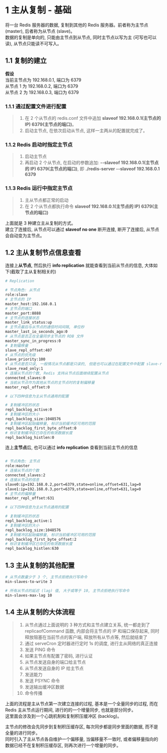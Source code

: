 # 1 主从复制 - 基础

将一台 Redis 服务器的数据, 复制到其他的 Redis 服务器。前者称为主节点 (master), 后者称为从节点 (slave)。  
数据的复制是单向的, 只能由主节点到从节点, 同时主节点以写为主 (可写也可以读), 从节点只能读不可写入。

## 1.1 复制的建立

**假设**  
当前主节点为    192.168.0.1, 端口为 6379  
从节点 1 为     192.168.0.2, 端口为 6379  
从节点 2 为     192.168.0.3, 端口为 6379  

### 1.1.1 通过配置文件进行配置

> 1. 在 2 个从节点的 redis.conf 文件中追加 **slaveof 192.168.0.1(主节点的 IP) 6379(主节点的端口)**。    
> 2. 启动主节点, 在依次启动从节点, 这样一主两从的配置就完成了。

### 1.1.2 Redis 启动时指定主节点

> 1. 启动主节点
> 2. 再启动 2 个从节点, 在启动的参数追加: **--slaveof 192.168.0.1(主节点的 IP) 6379(主节点的端口)**, 即 **./redis-server --slaveof 192.168.0.1 6379**

### 1.1.3 Redis 运行中指定主节点

> 1. 主从节点都正常的启动
> 2. 在 2 个从节点都执行命令 **slaveof 192.168.0.1(主节点的 IP) 6379(主节点的端口)**


上面就是 3 种建立主从复制的方式。  
建立了连接后, 从节点可以通过 **slaveof no one** 断开连接, 断开了连接后, 从节点会自动变为主节点。


## 1.2 主从复制节点信息查看

连接上**从节点**, 然后执行 **info replication** 就能查看到当前从节点的信息, 大体如下(截取了主从复制相关的)

```sh
# Replication

# 节点角色: 从节点
role:slave
# 主节点的 IP
master_host:192.168.0.1
# 主节点的端口
master_port:8888
# 主节点的连接状态
master_link_status:up
# 主节点最后与从节点的通信时间间隔, 单位秒
master_last_io_seconds_ago:0
# 从节点是否正在全量同步主节点的 RDB 文件
master_sync_in_progress:0       
# 复制偏移量
slave_repl_offset:407
# 从节点的优先级
slave_priority:100
# 从节点是否只读, 一般情况从节点都是只读的, 但是也可以通过在配置文件中配置 slave-read-only 或者 config set 强制修改为可写可读
slave_read_only:1 
# 连接从节点的个数, Redis 支持从节点后面继续配置从节点
connected_slaves:0
# 当前从节点作为其他从节点的主节点时的复制偏移量
master_repl_offset:0

# 以下四种信息为主从节点通用的配置

# 复制缓冲区的状态
repl_backlog_active:0 
# 复制缓冲区的大小
repl_backlog_size:1048576
# 复制缓冲区起始偏移量, 标识当前缓冲区可用的范围
repl_backlog_first_byte_offset:0
# 标识复制缓冲区已存在的有效数据长度
repl_backlog_histlen:0 

```

连上**主节点**后, 也可以通过 **info replication** 查看到当前主节点的信息

```sh

# 节点角色: 主节点
role:master  
# 连接从节点的个数
connected_slaves:2
# 连接从节点的信息
slave0:ip=192.168.0.2,port=6379,state=online,offset=631,lag=0
slave1:ip=192.168.0.3,port=6379,state=online,offset=631,lag=0 
# 主节点的偏移量
master_repl_offset:631 

# 以下四种信息为主从节点通用的配置

# 复制缓冲区的状态
repl_backlog_active:1 
# 复制缓冲区的大小
repl_backlog_size:1048576
# 复制缓冲区起始偏移量, 标识当前缓冲区可用的范围
repl_backlog_first_byte_offset:2
# 标识复制缓冲区已存在的有效数据长度
repl_backlog_histlen:630                                        
```

## 1.3 主从复制的其他配置

```sh
# 从节点数量少于 3 个, 主节点拒绝执行写命令
min-slaves-to-write 3

# 所有从节点的延迟 (lag) 值, 大于或等于 10, 主节点拒绝执行写命令
min-slaves-max-lag 10 
```

## 1.4 主从复制的大体流程

> 1. 从节点通过上面说明的 3 种方式和主节点建立关系, 统一都走到了 replicaofCommand 函数, 内部会将主节点的 IP 和端口保存起来, 同时释放阻塞在当前节点的客户端, 释放所有从节点等, 然后就结束了
> 2. 通过 serveCron 定时器进行定时 1s 的调度, 进行主从网络的真正连接
> 3. 发送 PING 命令
> 4. 如果主节点有配置了密码, 进行认证
> 5. 从节点发送自身的端口给主节点
> 6. 从节点发送自身的 IP 给主节点
> 7. 发送能力
> 8. 发送 PSYNC 命令
> 9. 发送输出缓冲区数据
> 10. 命令传播

上面的流程是主从节点第一次建立连接的过程, 基本是一个全量同步的过程, 而在 Redis 主从节点运行期间, 进行的的一个增量同步, 也就是部分同步。  
这里面会涉及到一个心跳机制和复制积压缓冲区 (backlog)。

主节点的修改会先同步到复制积压缓存区, 每次同步都是同步里面的数据, 而不是全量的进行同步。  
同时引入了主从节点各自维护一个偏移量, 当偏移量不一致时, 或者偏移量指向的数据已经不在复制积压缓存区, 则再次进行一个增量的同步。